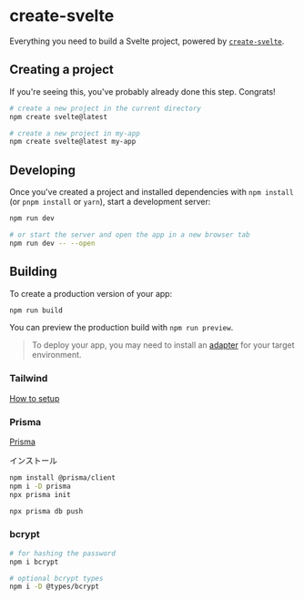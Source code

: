 # create-svelte

Everything you need to build a Svelte project, powered by [`create-svelte`](https://github.com/sveltejs/kit/tree/master/packages/create-svelte).

## Creating a project

If you're seeing this, you've probably already done this step. Congrats!

```bash
# create a new project in the current directory
npm create svelte@latest

# create a new project in my-app
npm create svelte@latest my-app
```

## Developing

Once you've created a project and installed dependencies with `npm install` (or `pnpm install` or `yarn`), start a development server:

```bash
npm run dev

# or start the server and open the app in a new browser tab
npm run dev -- --open
```

## Building

To create a production version of your app:

```bash
npm run build
```

You can preview the production build with `npm run preview`.

> To deploy your app, you may need to install an [adapter](https://kit.svelte.dev/docs/adapters) for your target environment.

### Tailwind

[How to setup](https://tailwindcss.com/docs/guides/sveltekit)

### Prisma

[Prisma](https://www.prisma.io/docs/getting-started/setup-prisma/start-from-scratch/relational-databases/install-prisma-client-typescript-postgresql)

インストール

```sh
npm install @prisma/client
npm i -D prisma
npx prisma init
```

```sh
npx prisma db push
```

### bcrypt

```sh
# for hashing the password
npm i bcrypt

# optional bcrypt types
npm i -D @types/bcrypt
```
